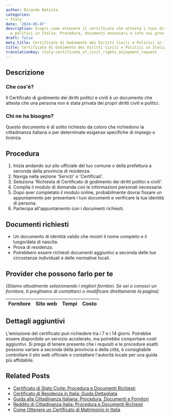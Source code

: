 ```yaml
---
author: Ricardo Batista
categories:
- Italy
date: '2024-06-07'
description: Scopri come ottenere il certificato che attesta i tuoi diritti civili
  e politici in Italia. Procedura, documenti necessari e info sui provider disponibili.
draft: false
meta_title: Certificato di Godimento dei Diritti Civili e Politici in Italia
title: Certificato di Godimento dei Diritti Civili e Politici in Italia
translationKey: italy-certificate_of_civil_rights_enjoyment_request
---
```



## Descrizione
### Che cos'è?
Il Certificato di godimento dei diritti politici e civili è un documento che attesta che una persona non è stata privata dei propri diritti civili e politici.

### Chi ne ha bisogno?
Questo documento è di solito richiesto da coloro che richiedono la cittadinanza italiana o per determinate esigenze specifiche di impiego o licenza.

## Procedura
1. Inizia andando sul sito ufficiale del tuo comune o della prefettura a seconda della provincia di residenza.
2. Naviga nella sezione 'Servizi' o 'Certificati'.
3. Seleziona 'Richiesta di Certificato di godimento dei diritti politici e civili'.
4. Compila il modulo di domanda con le informazioni personali necessarie.
5. Dopo aver completato il modulo online, probabilmente dovrai fissare un appuntamento per presentare i tuoi documenti e verificare la tua identità di persona.
6. Partecipa all'appuntamento con i documenti richiesti.

## Documenti richiesti
- Un documento di identità valido che mostri il nome completo e il luogo/data di nascita.
- Prova di residenza.
- Potrebbero essere richiesti documenti aggiuntivi a seconda delle tue circostanze individuali e delle normative locali.

## Provider che possono farlo per te

_(Stiamo attualmente selezionando i migliori fornitori. Se sei o conosci un fornitore, ti preghiamo di contattarci o modificare direttamente la pagina)_

| Fornitore       |     Sito web    |     Tempi        |       Costo      |
| :-------------: | :-------------: |  :-------------: | :-------------: |

## Dettagli aggiuntivi
L'emissione del certificato può richiedere tra i 7 e i 14 giorni. Potrebbe essere disponibile un servizio accelerato, ma potrebbe comportare costi aggiuntivi. Si prega di tenere presente che i requisiti e le procedure esatti possono variare a seconda della provincia e della città, è consigliabile controllare il sito web ufficiale o contattare l'autorità locale per una guida più affidabile.
## Related Posts

- [Certificato di Stato Civile: Procedura e Documenti Richiesti](https://tramitit.com/it/guides/italy/certificato_di_stato_civile/)
- [Certificato di Residenza in Italia: Guida Dettagliata](https://tramitit.com/it/guides/italy/richiesta_certificato_di_residenza/)
- [Guida alla Cittadinanza Italiana: Procedura, Documenti e Fornitori](https://tramitit.com/it/guides/italy/richiesta_di_cittadinanza_italiana/)
- [Reddito di Cittadinanza Italia: Procedura e Documenti Richiesti](https://tramitit.com/it/guides/italy/domanda_di_sostegno_al_reddito/)
- [Come Ottenere un Certificato di Matrimonio in Italia](https://tramitit.com/it/guides/italy/richiesta_certificato_di_matrimonio/)